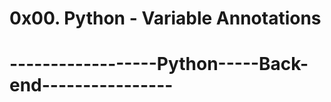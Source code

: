 #                   0x00. Python - Variable Annotations
# ------------------Python-----Back-end----------------
